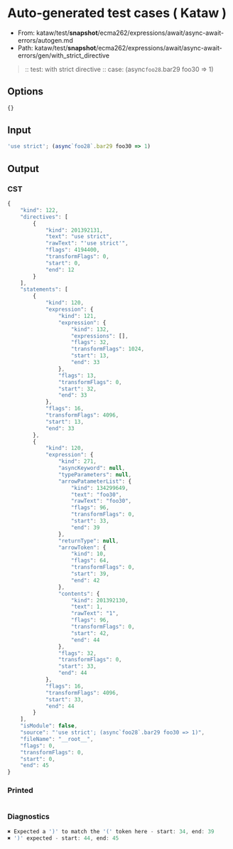 # Auto-generated test cases ( Kataw )
- From: kataw/test/__snapshot__/ecma262/expressions/await/async-await-errors/autogen.md
- Path: kataw/test/__snapshot__/ecma262/expressions/await/async-await-errors/gen/with_strict_directive
> :: test: with strict directive
> :: case: (async`foo28`.bar29 foo30 => 1)
## Options

`````js
{}
`````
## Input

`````js
'use strict'; (async`foo28`.bar29 foo30 => 1)
`````
## Output

### CST

```javascript
{
    "kind": 122,
    "directives": [
        {
            "kind": 201392131,
            "text": "use strict",
            "rawText": "'use strict'",
            "flags": 4194400,
            "transformFlags": 0,
            "start": 0,
            "end": 12
        }
    ],
    "statements": [
        {
            "kind": 120,
            "expression": {
                "kind": 121,
                "expression": {
                    "kind": 132,
                    "expressions": [],
                    "flags": 32,
                    "transformFlags": 1024,
                    "start": 13,
                    "end": 33
                },
                "flags": 13,
                "transformFlags": 0,
                "start": 32,
                "end": 33
            },
            "flags": 16,
            "transformFlags": 4096,
            "start": 13,
            "end": 33
        },
        {
            "kind": 120,
            "expression": {
                "kind": 271,
                "asyncKeyword": null,
                "typeParameters": null,
                "arrowPatameterList": {
                    "kind": 134299649,
                    "text": "foo30",
                    "rawText": "foo30",
                    "flags": 96,
                    "transformFlags": 0,
                    "start": 33,
                    "end": 39
                },
                "returnType": null,
                "arrowToken": {
                    "kind": 10,
                    "flags": 64,
                    "transformFlags": 0,
                    "start": 39,
                    "end": 42
                },
                "contents": {
                    "kind": 201392130,
                    "text": 1,
                    "rawText": "1",
                    "flags": 96,
                    "transformFlags": 0,
                    "start": 42,
                    "end": 44
                },
                "flags": 32,
                "transformFlags": 0,
                "start": 33,
                "end": 44
            },
            "flags": 16,
            "transformFlags": 4096,
            "start": 33,
            "end": 44
        }
    ],
    "isModule": false,
    "source": "'use strict'; (async`foo28`.bar29 foo30 => 1)",
    "fileName": "__root__",
    "flags": 0,
    "transformFlags": 0,
    "start": 0,
    "end": 45
}
```

### Printed

```javascript

```

### Diagnostics

```javascript
✖ Expected a ')' to match the '(' token here - start: 34, end: 39
✖ ')' expected - start: 44, end: 45

```

